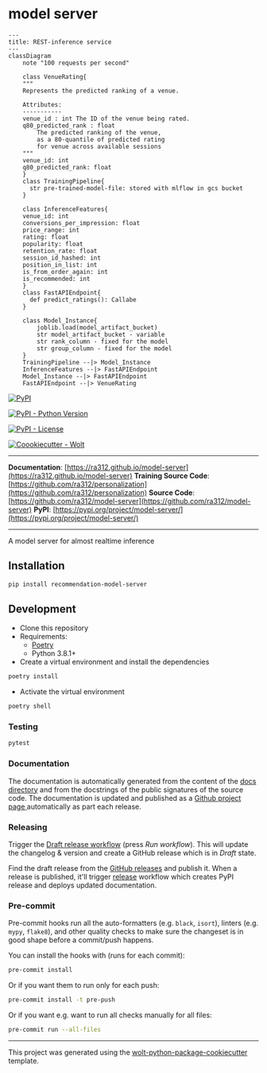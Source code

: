 # model server
```mermaid
---
title: REST-inference service
---
classDiagram
    note "100 requests per second"

    class VenueRating{
    """
    Represents the predicted ranking of a venue.

    Attributes:
    -----------
    venue_id : int The ID of the venue being rated.
    q80_predicted_rank : float
        The predicted ranking of the venue,
        as a 80-quantile of predicted rating
        for venue across available sessions
    """
    venue_id: int
    q80_predicted_rank: float
    }
    class TrainingPipeline{
      str pre-trained-model-file: stored with mlflow in gcs bucket
    }

    class InferenceFeatures{
    venue_id: int
    conversions_per_impression: float
    price_range: int
    rating: float
    popularity: float
    retention_rate: float
    session_id_hashed: int
    position_in_list: int
    is_from_order_again: int
    is_recommended: int
    }
    class FastAPIEndpoint{
      def predict_ratings(): Callabe
    }

    class Model_Instance{
        joblib.load(model_artifact_bucket)
        str model_artifact_bucket - variable
        str rank_column - fixed for the model
        str group_column - fixed for the model
    }
    TrainingPipeline --|> Model_Instance
    InferenceFeatures --|> FastAPIEndpoint
    Model_Instance --|> FastAPIEndpoint
    FastAPIEndpoint --|> VenueRating

```

[![PyPI](https://img.shields.io/pypi/v/model-server?style=flat-square)](https://pypi.python.org/pypi/model-server/)

[![PyPI - Python Version](https://img.shields.io/pypi/pyversions/model-server?style=flat-square)](https://pypi.python.org/pypi/model-server/)

[![PyPI - License](https://img.shields.io/pypi/l/model-server?style=flat-square)](https://pypi.python.org/pypi/model-server/)

[![Coookiecutter - Wolt](https://img.shields.io/badge/cookiecutter-Wolt-00c2e8?style=flat-square&logo=cookiecutter&logoColor=D4AA00&link=https://github.com/woltapp/wolt-python-package-cookiecutter)](https://github.com/woltapp/wolt-python-package-cookiecutter)


---

**Documentation**: [https://ra312.github.io/model-server](https://ra312.github.io/model-server)
**Training Source Code**: [https://github.com/ra312/personalization](https://github.com/ra312/personalization)
**Source Code**: [https://github.com/ra312/model-server](https://github.com/ra312/model-server)
**PyPI**: [https://pypi.org/project/model-server/](https://pypi.org/project/model-server/)

---

A model server  for almost realtime inference

## Installation

```sh
pip install recommendation-model-server
```

## Development

* Clone this repository
* Requirements:
  * [Poetry](https://python-poetry.org/)
  * Python 3.8.1+
* Create a virtual environment and install the dependencies

```sh
poetry install
```

* Activate the virtual environment

```sh
poetry shell
```

### Testing

```sh
pytest
```

### Documentation

The documentation is automatically generated from the content of the [docs directory](./docs) and from the docstrings
 of the public signatures of the source code. The documentation is updated and published as a [Github project page
 ](https://pages.github.com/) automatically as part each release.

### Releasing

Trigger the [Draft release workflow](https://github.com/ra312/model-server/actions/workflows/draft_release.yml)
(press _Run workflow_). This will update the changelog & version and create a GitHub release which is in _Draft_ state.

Find the draft release from the
[GitHub releases](https://github.com/ra312/model-server/releases) and publish it. When
 a release is published, it'll trigger [release](https://github.com/ra312/model-server/blob/master/.github/workflows/release.yml) workflow which creates PyPI
 release and deploys updated documentation.

### Pre-commit

Pre-commit hooks run all the auto-formatters (e.g. `black`, `isort`), linters (e.g. `mypy`, `flake8`), and other quality
 checks to make sure the changeset is in good shape before a commit/push happens.

You can install the hooks with (runs for each commit):

```sh
pre-commit install
```

Or if you want them to run only for each push:

```sh
pre-commit install -t pre-push
```

Or if you want e.g. want to run all checks manually for all files:

```sh
pre-commit run --all-files
```

---

This project was generated using the [wolt-python-package-cookiecutter](https://github.com/woltapp/wolt-python-package-cookiecutter) template.
